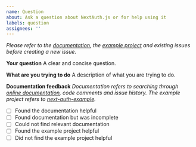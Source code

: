 ```yaml
---
name: Question
about: Ask a question about NextAuth.js or for help using it
labels: question
assignees: ''
---
```


*Please refer to the [documentation](https://next-auth.js.org/getting-started/introduction), the [example project](https://github.com/iaincollins/next-auth-example) and existing issues before creating a new issue.*

**Your question**
A clear and concise question.

**What are you trying to do**
A description of what you are trying to do.

**Documentation feedback**
*Documentation refers to searching through [online documentation](https://next-auth.js.org), code comments and issue history. The example project refers to [next-auth-example](https://github.com/iaincollins/next-auth-example).*

* [ ] Found the documentation helpful
* [ ] Found documentation but was incomplete
* [ ] Could not find relevant documentation
* [ ] Found the example project helpful
* [ ] Did not find the example project helpful
